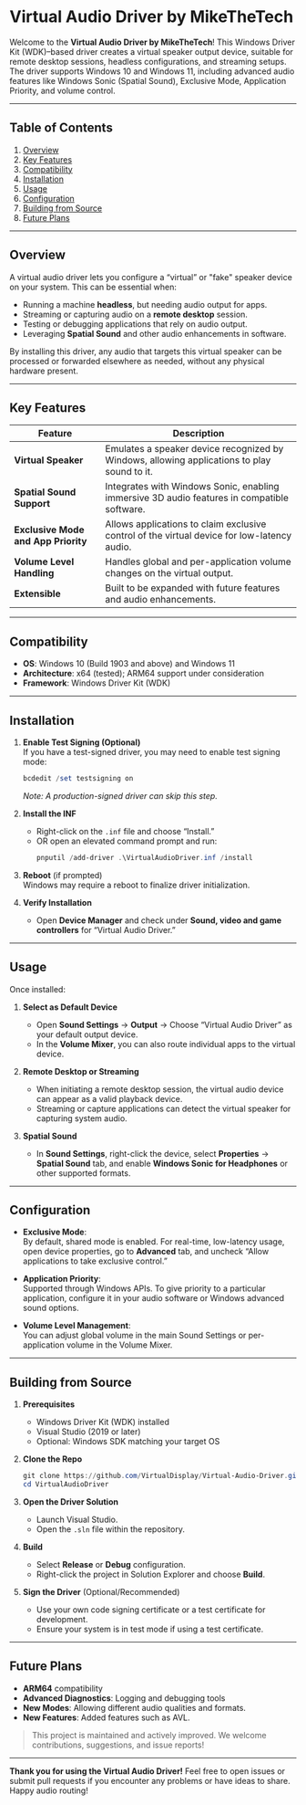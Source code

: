 # Virtual Audio Driver by MikeTheTech

Welcome to the **Virtual Audio Driver by MikeTheTech**! This Windows Driver Kit (WDK)–based driver creates a virtual speaker output device, suitable for remote desktop sessions, headless configurations, and streaming setups. The driver supports Windows 10 and Windows 11, including advanced audio features like Windows Sonic (Spatial Sound), Exclusive Mode, Application Priority, and volume control.

---

## Table of Contents

1. [Overview](#overview)
2. [Key Features](#key-features)
3. [Compatibility](#compatibility)
4. [Installation](#installation)
5. [Usage](#usage)
6. [Configuration](#configuration)
7. [Building from Source](#building-from-source)
8. [Future Plans](#future-plans)

---

## Overview

A virtual audio driver lets you configure a “virtual” or "fake" speaker device on your system. This can be essential when:

- Running a machine **headless**, but needing audio output for apps.
- Streaming or capturing audio on a **remote desktop** session.
- Testing or debugging applications that rely on audio output.
- Leveraging **Spatial Sound** and other audio enhancements in software.

By installing this driver, any audio that targets this virtual speaker can be processed or forwarded elsewhere as needed, without any physical hardware present.

---

## Key Features

| Feature                              | Description                                                                                  |
|--------------------------------------|----------------------------------------------------------------------------------------------|
| **Virtual Speaker**                  | Emulates a speaker device recognized by Windows, allowing applications to play sound to it. |
| **Spatial Sound Support**            | Integrates with Windows Sonic, enabling immersive 3D audio features in compatible software.  |
| **Exclusive Mode and App Priority**  | Allows applications to claim exclusive control of the virtual device for low-latency audio. |
| **Volume Level Handling**            | Handles global and per-application volume changes on the virtual output.                    |
| **Extensible**                       | Built to be expanded with future features and audio enhancements.                           |

---

## Compatibility

- **OS**: Windows 10 (Build 1903 and above) and Windows 11  
- **Architecture**: x64 (tested); ARM64 support under consideration  
- **Framework**: Windows Driver Kit (WDK)

---

## Installation

1. **Enable Test Signing (Optional)**  
   If you have a test-signed driver, you may need to enable test signing mode:
   ```powershell
   bcdedit /set testsigning on
   ```
   *Note: A production-signed driver can skip this step.*

2. **Install the INF**  
   - Right-click on the `.inf` file and choose “Install.”
   - OR open an elevated command prompt and run:
     ```powershell
     pnputil /add-driver .\VirtualAudioDriver.inf /install
     ```

3. **Reboot** (if prompted)  
   Windows may require a reboot to finalize driver initialization.

4. **Verify Installation**  
   - Open **Device Manager** and check under **Sound, video and game controllers** for “Virtual Audio Driver.”

---

## Usage

Once installed:

1. **Select as Default Device**  
   - Open **Sound Settings** → **Output** → Choose “Virtual Audio Driver” as your default output device.  
   - In the **Volume Mixer**, you can also route individual apps to the virtual device.

2. **Remote Desktop or Streaming**  
   - When initiating a remote desktop session, the virtual audio device can appear as a valid playback device.  
   - Streaming or capture applications can detect the virtual speaker for capturing system audio.

3. **Spatial Sound**  
   - In **Sound Settings**, right-click the device, select **Properties** → **Spatial Sound** tab, and enable **Windows Sonic for Headphones** or other supported formats.

---

## Configuration

- **Exclusive Mode**:  
  By default, shared mode is enabled. For real-time, low-latency usage, open device properties, go to **Advanced** tab, and uncheck “Allow applications to take exclusive control.”

- **Application Priority**:  
  Supported through Windows APIs. To give priority to a particular application, configure it in your audio software or Windows advanced sound options.

- **Volume Level Management**:  
  You can adjust global volume in the main Sound Settings or per-application volume in the Volume Mixer.

---

## Building from Source

1. **Prerequisites**  
   - Windows Driver Kit (WDK) installed
   - Visual Studio (2019 or later)
   - Optional: Windows SDK matching your target OS

2. **Clone the Repo**  
   ```powershell
   git clone https://github.com/VirtualDisplay/Virtual-Audio-Driver.git
   cd VirtualAudioDriver
   ```

3. **Open the Driver Solution**  
   - Launch Visual Studio.
   - Open the `.sln` file within the repository.

4. **Build**  
   - Select **Release** or **Debug** configuration.
   - Right-click the project in Solution Explorer and choose **Build**.

5. **Sign the Driver** (Optional/Recommended)  
   - Use your own code signing certificate or a test certificate for development.  
   - Ensure your system is in test mode if using a test certificate.

---

## Future Plans

- **ARM64** compatibility  
- **Advanced Diagnostics**: Logging and debugging tools  
- **New Modes**: Allowing different audio qualities and formats.
- **New Features**: Added features such as AVL.

> This project is maintained and actively improved. We welcome contributions, suggestions, and issue reports!

---

**Thank you for using the Virtual Audio Driver!** Feel free to open issues or submit pull requests if you encounter any problems or have ideas to share. Happy audio routing!
